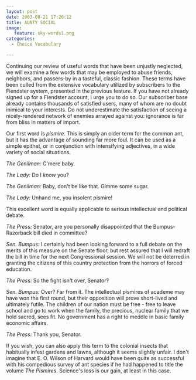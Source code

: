 ```yaml
---
layout: post
date: 2003-08-21 17:26:12
title: AUNTY SOCIAL
image:
   feature: sky-words1.png
categories:
  - Choice Vocabulary

---
```


Continuing our review of useful words that have been unjustly neglected, we will examine a few words that may be employed to abuse friends, neighbors, and passers-by in a tasteful, classic fashion. These terms have been culled from the extensive vocabulary utilized by subscribers to the Fiendster system, presented in the previous feature. If you have not already signed up for a Fiendster account, I urge you to do so. Our subscriber base already contains thousands of satisfied users, many of whom are no doubt inimical to your interests. Do not underestimate the satisfaction of seeing a nicely-rendered network of enemies arrayed against you: ignorance is far from bliss in matters of import.

Our first word is _pismire_. This is simply an older term for the common ant, but it has the advantage of sounding far more foul. It can be used as a simple epithet, or in conjunction with intensifying adjectives, in a wide variety of social situations.

_The Genilman:_ C'mere baby.

_The Lady:_ Do I _know_ you?

_The Genilman:_ Baby, don't be like that. Gimme some sugar.

_The Lady:_ Unhand me, you insolent pismire!

This excellent word is equally applicable to serious intellectual and political debate.

_The Press:_ Senator, are you personally disappointed that the Bumpus-Razorback bill died in committee?

_Sen. Bumpus:_ I certainly had been looking forward to a full debate on the merits of this measure on the Senate floor, but rest assured that I will redraft the bill in time for the next Congressional session. We will not be deterred in granting the citizens of this country protection from the horrors of forced education.

_The Press:_ So the fight isn't over, Senator?

_Sen. Bumpus:_ Over? Far from it. The intellectual pismires of academe may have won the first round, but their opposition will prove short-lived and ultimately futile. The children of our nation must be free -  free to leave school and go to work when the family, the precious, nuclear family that we hold sacred, sees fit. No government has a right to meddle in basic family economic affairs.

_The Press:_ Thank you, Senator.

If you wish, you can also apply this term to the colonial insects that habitually infest gardens and lawns, although it seems slightly unfair. I don't imagine that E. O. Wilson of Harvard would have been quite as successful with his compedious survey of ant species if he had happened to title the volume _The Pismires_. Science's loss is our gain, at least in this case.
